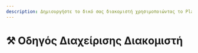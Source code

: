 ```yaml
---
description: Δημιουργήστε το δικό σας διακομιστή χρησιμοποιώντας το Plazma.
---
```


# ⚒️ Οδηγός Διαχείρισης Διακομιστή

